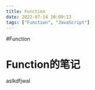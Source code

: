 ```yaml
---
title: Function
date: 2022-07-14 10:09:13
tags: ["Function", "JavaScript"]
---
```

#Function

# Function的笔记
aslkdfjwal